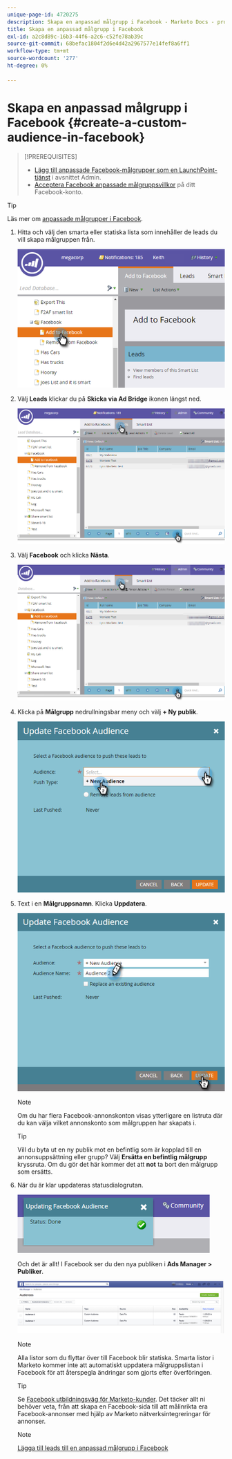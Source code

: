 ```yaml
---
unique-page-id: 4720275
description: Skapa en anpassad målgrupp i Facebook - Marketo Docs - produktdokumentation
title: Skapa en anpassad målgrupp i Facebook
exl-id: a2c8d89c-16b3-44f6-a2c6-c52fe78ab39c
source-git-commit: 68befac1804f2d6e4d42a2967577e14fef8a6ff1
workflow-type: tm+mt
source-wordcount: '277'
ht-degree: 0%

---
```


# Skapa en anpassad målgrupp i Facebook {#create-a-custom-audience-in-facebook}

>[!PREREQUISITES]
>
>* [Lägg till anpassade Facebook-målgrupper som en LaunchPoint-tjänst](/help/marketo/product-docs/demand-generation/ad-network-integrations/add-facebook-custom-audiences-as-a-launchpoint-service.md) i avsnittet Admin.
>* [Acceptera Facebook anpassade målgruppsvillkor](https://www.facebook.com/ads/manage/customaudiences/tos.php) på ditt Facebook-konto.
>


>[!TIP]
>
>Läs mer om [anpassade målgrupper i Facebook](https://www.facebook.com/help/341425252616329).

1. Hitta och välj den smarta eller statiska lista som innehåller de leads du vill skapa målgruppen från.

   ![](assets/create-a-custom-audience-in-facebook-1.png)

1. Välj **Leads** klickar du på **Skicka via Ad Bridge** ikonen längst ned.

   ![](assets/create-a-custom-audience-in-facebook-2.png)

1. Välj **Facebook** och klicka **Nästa**.

   ![](assets/create-a-custom-audience-in-facebook-3.png)

1. Klicka på **Målgrupp** nedrullningsbar meny och välj **+ Ny publik**.

   ![](assets/create-a-custom-audience-in-facebook-4.png)

1. Text i en **Målgruppsnamn**. Klicka **Uppdatera**.

   ![](assets/create-a-custom-audience-in-facebook-5.png)

   >[!NOTE]
   >
   >Om du har flera Facebook-annonskonton visas ytterligare en listruta där du kan välja vilket annonskonto som målgruppen har skapats i.

   >[!TIP]
   >
   >Vill du byta ut en ny publik mot en befintlig som är kopplad till en annonsuppsättning eller grupp? Välj **Ersätta en befintlig målgrupp** kryssruta. Om du gör det här kommer det att **not** ta bort den målgrupp som ersätts.

1. När du är klar uppdateras statusdialogrutan.

   ![](assets/create-a-custom-audience-in-facebook-6.png)

   Och det är allt! I Facebook ser du den nya publiken i **Ads Manager > Publiker**.

   ![](assets/create-a-custom-audience-in-facebook-7.png)

   >[!NOTE]
   >
   >Alla listor som du flyttar över till Facebook blir statiska. Smarta listor i Marketo kommer inte att automatiskt uppdatera målgruppslistan i Facebook för att återspegla ändringar som gjorts efter överföringen.

   >[!TIP]
   >
   >Se [Facebook utbildningsväg för Marketo-kunder](https://facebook.exceedlms.com/student/enrollments/create_enrollment_from_token/BF9TqSaCvM73PP4ScjhCm4fi). Det täcker allt ni behöver veta, från att skapa en Facebook-sida till att målinrikta era Facebook-annonser med hjälp av Marketo nätverksintegreringar för annonser.

   >[!NOTE]
   >
   >[Lägga till leads till en anpassad målgrupp i Facebook](/help/marketo/product-docs/demand-generation/facebook/add-leads-to-a-custom-audience-in-facebook.md)
